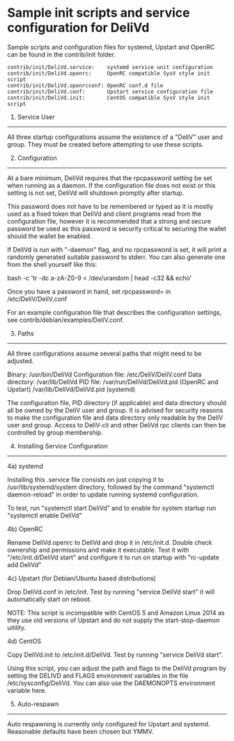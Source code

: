 Sample init scripts and service configuration for DeliVd
==========================================================

Sample scripts and configuration files for systemd, Upstart and OpenRC
can be found in the contrib/init folder.

    contrib/init/DeliVd.service:    systemd service unit configuration
    contrib/init/DeliVd.openrc:     OpenRC compatible SysV style init script
    contrib/init/DeliVd.openrcconf: OpenRC conf.d file
    contrib/init/DeliVd.conf:       Upstart service configuration file
    contrib/init/DeliVd.init:       CentOS compatible SysV style init script

1. Service User
---------------------------------

All three startup configurations assume the existence of a "DeliV" user
and group.  They must be created before attempting to use these scripts.

2. Configuration
---------------------------------

At a bare minimum, DeliVd requires that the rpcpassword setting be set
when running as a daemon.  If the configuration file does not exist or this
setting is not set, DeliVd will shutdown promptly after startup.

This password does not have to be remembered or typed as it is mostly used
as a fixed token that DeliVd and client programs read from the configuration
file, however it is recommended that a strong and secure password be used
as this password is security critical to securing the wallet should the
wallet be enabled.

If DeliVd is run with "-daemon" flag, and no rpcpassword is set, it will
print a randomly generated suitable password to stderr.  You can also
generate one from the shell yourself like this:

bash -c 'tr -dc a-zA-Z0-9 < /dev/urandom | head -c32 && echo'

Once you have a password in hand, set rpcpassword= in /etc/DeliV/DeliV.conf

For an example configuration file that describes the configuration settings,
see contrib/debian/examples/DeliV.conf.

3. Paths
---------------------------------

All three configurations assume several paths that might need to be adjusted.

Binary:              /usr/bin/DeliVd
Configuration file:  /etc/DeliV/DeliV.conf
Data directory:      /var/lib/DeliVd
PID file:            /var/run/DeliVd/DeliVd.pid (OpenRC and Upstart)
                     /var/lib/DeliVd/DeliVd.pid (systemd)

The configuration file, PID directory (if applicable) and data directory
should all be owned by the DeliV user and group.  It is advised for security
reasons to make the configuration file and data directory only readable by the
DeliV user and group.  Access to DeliV-cli and other DeliVd rpc clients
can then be controlled by group membership.

4. Installing Service Configuration
-----------------------------------

4a) systemd

Installing this .service file consists on just copying it to
/usr/lib/systemd/system directory, followed by the command
"systemctl daemon-reload" in order to update running systemd configuration.

To test, run "systemctl start DeliVd" and to enable for system startup run
"systemctl enable DeliVd"

4b) OpenRC

Rename DeliVd.openrc to DeliVd and drop it in /etc/init.d.  Double
check ownership and permissions and make it executable.  Test it with
"/etc/init.d/DeliVd start" and configure it to run on startup with
"rc-update add DeliVd"

4c) Upstart (for Debian/Ubuntu based distributions)

Drop DeliVd.conf in /etc/init.  Test by running "service DeliVd start"
it will automatically start on reboot.

NOTE: This script is incompatible with CentOS 5 and Amazon Linux 2014 as they
use old versions of Upstart and do not supply the start-stop-daemon uitility.

4d) CentOS

Copy DeliVd.init to /etc/init.d/DeliVd. Test by running "service DeliVd start".

Using this script, you can adjust the path and flags to the DeliVd program by
setting the DELIVD and FLAGS environment variables in the file
/etc/sysconfig/DeliVd. You can also use the DAEMONOPTS environment variable here.

5. Auto-respawn
-----------------------------------

Auto respawning is currently only configured for Upstart and systemd.
Reasonable defaults have been chosen but YMMV.
